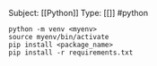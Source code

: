 Subject: [[Python]] 
Type: [[]]  #python 
```[bash]
python -m venv <myenv>
source myenv/bin/activate
pip install <package_name>
pip install -r requirements.txt
```